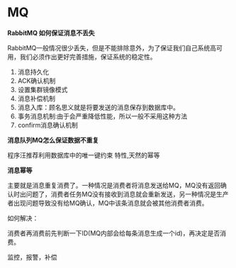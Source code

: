# MQ



**RabbitMQ 如何保证消息不丢失**

RabbitMQ一般情况很少丢失，但是不能排除意外，为了保证我们自己系统高可用，我们必须作出更好完善措施，保证系统的稳定性。

1. 消息持久化
2. ACK确认机制
3. 设置集群镜像模式
4. 消息补偿机制
5. 消息入库：顾名思义就是将要发送的消息保存到数据库中。
6. 事务消息机制:由于会严重降低性能，所以一般不采用这种方法
7. confirm消息确认机制



**消息队列MQ怎么保证数据不重复**

程序汪推荐利用数据库中的唯一键约束 特性,天然的幂等



**消息幂等**

主要就是消息重复消费了。一种情况是消费者将消息发送给MQ，MQ没有返回确认时出问题了，消费者任务MQ没有接收到消息就会重新发送，另一种情况是生产者出现问题导致没有给MQ确认，MQ中该条消息就会被其他消费者消费。

如何解决：

消费者再消费前先判断一下ID(MQ内部会给每条消息生成一个id)，再决定是否消费。

监控，报警，补偿

